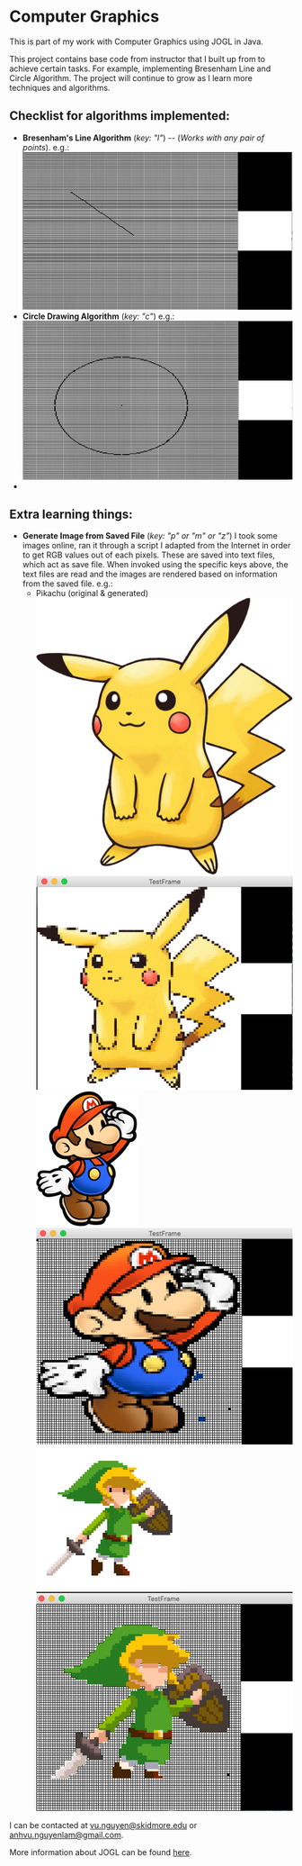 # Computer Graphics 
This is part of my work with Computer Graphics using JOGL in Java. 

This project contains base code from instructor that I built up from to achieve certain tasks. For example, implementing Bresenham Line and Circle Algorithm. The project will continue to grow as I learn more techniques and algorithms.

## Checklist for algorithms implemented:

* **Bresenham's Line Algorithm** (*key: "l"*) -- (*Works with any pair of points*).
e.g.:  
![Line Drawing Algorithm](img/BrensenhamLineAlgorithmExample.png)
* **Circle Drawing Algorithm** (*key: "c"*)
e.g.:  
![Circle Drawing Algorithm](img/CircleDrawingAlgorithmExample.png)
* 

## Extra learning things:
* **Generate Image from Saved File** (*key: "p" or "m" or "z"*)
I took some images online, ran it through a script I adapted from the Internet in order to get RGB values out of each pixels. These are saved into text files, which act as save file. When invoked using the specific keys above, the text files are read and the images are rendered based on information from the saved file.
e.g.:
	* Pikachu (original & generated)
![Pikachu](img/pikachu.png)
![Pikachu Generated](img/pikachuGenerated.png)
![Mario](img/mario.png)
![Mario Generated](img/marioGenerated.png)
![Link](img/link.png)
![Link Generated](img/linkGenerated.png)

I can be contacted at [vu.nguyen@skidmore.edu](mailto:vu.nguyen@skidmore.edu) or [anhvu.nguyenlam@gmail.com](mailto:anhvu.nguyenlam@gmail.com).

More information about JOGL can be found [here](http://jogamp.org/jogl/www/).
